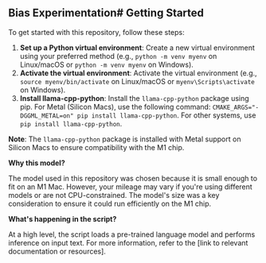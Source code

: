 ## Bias Experimentation# Getting Started

To get started with this repository, follow these steps:

1. **Set up a Python virtual environment**: Create a new virtual environment using your preferred method (e.g., `python -m venv myenv` on Linux/macOS or `python -m venv myenv` on Windows).
2. **Activate the virtual environment**: Activate the virtual environment (e.g., `source myenv/bin/activate` on Linux/macOS or `myenv\Scripts\activate` on Windows).
3. **Install llama-cpp-python**: Install the `llama-cpp-python` package using pip. For Metal (Silicon Macs), use the following command: `CMAKE_ARGS="-DGGML_METAL=on" pip install llama-cpp-python`. For other systems, use `pip install llama-cpp-python`.

**Note**: The `llama-cpp-python` package is installed with Metal support on Silicon Macs to ensure compatibility with the M1 chip.

**Why this model?**

The model used in this repository was chosen because it is small enough to fit on an M1 Mac. However, your mileage may vary if you're using different models or are not CPU-constrained. The model's size was a key consideration to ensure it could run efficiently on the M1 chip.

**What's happening in the script?**

At a high level, the script loads a pre-trained language model and performs inference on input text. For more information, refer to the [link to relevant documentation or resources].
